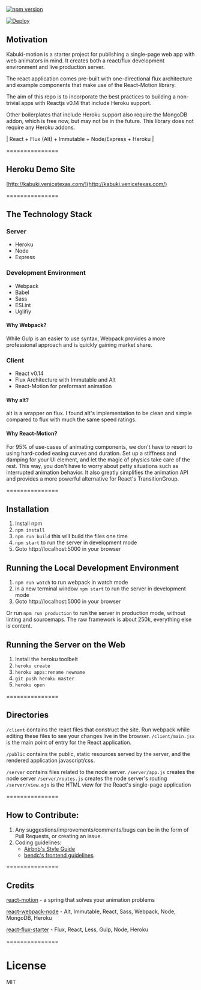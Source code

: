 
<!--- ![Kabuki](https://s-media-cache-ak0.pinimg.com/736x/bf/5b/71/bf5b71d406c0c8d48a9e313b64edf663.jpg =250x) -->

[![npm version](https://badge.fury.io/js/kabuki-motion.svg)](https://badge.fury.io/js/kabuki-motion)

[![Deploy](https://www.herokucdn.com/deploy/button.png)](https://heroku.com/deploy)

## Motivation

Kabuki-motion is a starter project for publishing a single-page web app with web animators in mind. It creates both a react/flux development environment and live production server.

The react application comes pre-built with one-directional flux architecture and example components that make use of the React-Motion library.

The aim of this repo is to incorporate the best practices to building a non-trivial apps with Reactjs v0.14 that include Heroku support.

Other boilerplates that include Heroku support also require the MongoDB addon, which is free now, but may not be in the future. This library does not require any Heroku addons.

| React + Flux (Alt) + Immutable + Node/Express + Heroku |

===============

## Heroku Demo Site

[http://kabuki.venicetexas.com/](http://kabuki.venicetexas.com/)

===============

## The Technology Stack

### Server

+ Heroku
+ Node
+ Express

### Development Environment

+ Webpack
+ Babel
+ Sass
+ ESLint
+ Uglifiy

#### Why Webpack?

While Gulp is an easier to use syntax, Webpack provides a more professional approach and is quickly gaining market share.

### Client

+ React v0.14
+ Flux Architecture with Immutable and Alt
+ React-Motion for preformant animation

#### Why alt?

alt is a wrapper on flux. I found alt's implementation to be clean and simple compared to flux with much the same speed ratings. 

#### Why React-Motion?

For 95% of use-cases of animating components, we don't have to resort to using hard-coded easing curves and duration. Set up a stiffness and damping for your UI element, and let the magic of physics take care of the rest. This way, you don't have to worry about petty situations such as interrupted animation behavior. It also greatly simplifies the animation API and provides a more powerful alternative for React's TransitionGroup.

===============

## Installation

1. Install npm
1. `npm install`
1. `npm run build` this will build the files one time
1. `npm start` to run the server in development mode
1. Goto http://localhost:5000 in your browser

## Running the Local Development Environment

1. `npm run watch` to run webpack in watch mode
1. in a new terminal window `npm start` to run the server in development mode
1. Goto http://localhost:5000 in your browser

Or run `npm run production` to run the server in production mode, without linting and sourcemaps. The raw framework is about 250k, everything else is content.

## Running the Server on the Web

1. Install the heroku toolbelt
1. `heroku create`
1. `heroku apps:rename newname`
1. `git push heroku master`
1. `heroku open`

===============

## Directories

`/client` contains the react files that construct the site. Run webpack while editing these files to see your changes live in the browser.
`/client/main.jsx` is the main point of entry for the React application.

`/public` contains the public, static resources served by the server, and the rendered application javascript/css.

`/server` contains files related to the node server.
`/server/app.js` creates the node server
`/server/routes.js` creates the node server's routing
`/server/view.ejs` is the HTML view for the React's single-page application

===============

## How to Contribute:

1. Any suggestions/improvements/comments/bugs can be in the form of Pull Requests, or creating an issue.
1. Coding guidelines:
   - [Airbnb's Style Guide](https://github.com/airbnb/javascript)
   - [bendc's frontend guidelines](https://github.com/bendc/frontend-guidelines)

===============

## Credits

[react-motion](https://github.com/chenglou/react-motion) - a spring that solves your animation problems

[react-webpack-node](https://github.com/choonkending/react-webpack-node) - Alt, Immutable, React, Sass, Webpack, Node, MongoDB, Heroku

[react-flux-starter](https://github.com/heroku/react-flux-starter) - Flux, React, Less, Gulp, Node, Heroku

===============

# License

MIT
